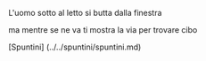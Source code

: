 L'uomo sotto al letto si butta dalla finestra

ma mentre se ne va ti mostra la via per trovare cibo

[Spuntini] (../../spuntini/spuntini.md) 
